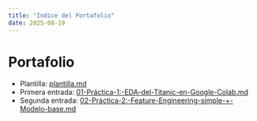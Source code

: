 ```yaml
---
title: "Índice del Portafolio"
date: 2025-08-19
---
```


# Portafolio

- Plantilla: [plantilla.md](plantilla.md)
- Primera entrada: [01-Práctica-1:-EDA-del-Titanic-en-Google-Colab.md](docs/portfolio/01-Práctica-1:-EDA-del-Titanic-en-Google-Colab.md)
- Segunda entrada: [02-Práctica-2:-Feature-Engineering-simple-+-Modelo-base.md](docs/portfolio/02-Práctica-2:-Feature-Engineering-simple-+-Modelo-base.md)

